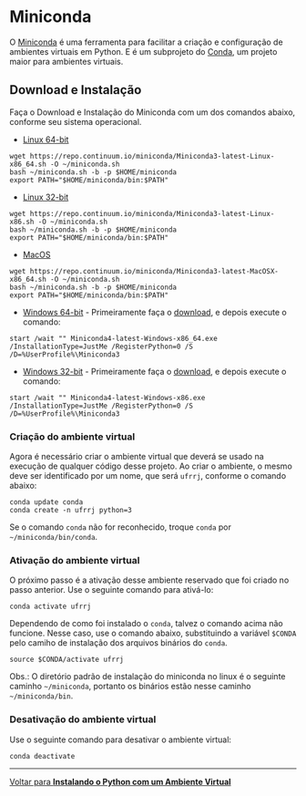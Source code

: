 # Miniconda

O [Miniconda](https://conda.io/miniconda.html) é uma ferramenta para facilitar a criação e configuração de ambientes virtuais em Python. E é um subprojeto do [Conda](https://conda.io/), um projeto maior para ambientes virtuais.

## Download e Instalação

Faça o Download e Instalação do Miniconda com um dos comandos abaixo, conforme seu sistema operacional.


* [Linux 64-bit](https://conda.io/docs/user-guide/install/linux.html)

```shell
wget https://repo.continuum.io/miniconda/Miniconda3-latest-Linux-x86_64.sh -O ~/miniconda.sh
bash ~/miniconda.sh -b -p $HOME/miniconda
export PATH="$HOME/miniconda/bin:$PATH"
```


* [Linux 32-bit](https://conda.io/docs/user-guide/install/linux.html)

```shell
wget https://repo.continuum.io/miniconda/Miniconda3-latest-Linux-x86.sh -O ~/miniconda.sh
bash ~/miniconda.sh -b -p $HOME/miniconda
export PATH="$HOME/miniconda/bin:$PATH"
```


* [MacOS](https://conda.io/docs/user-guide/install/macos.html)

```shell
wget https://repo.continuum.io/miniconda/Miniconda3-latest-MacOSX-x86_64.sh -O ~/miniconda.sh
bash ~/miniconda.sh -b -p $HOME/miniconda
export PATH="$HOME/miniconda/bin:$PATH"
```


* [Windows 64-bit](https://conda.io/docs/user-guide/install/windows.html) - Primeiramente faça o [download](https://repo.continuum.io/miniconda/Miniconda3-latest-Windows-x86_64.exe), e depois execute o comando:

```shell
start /wait "" Miniconda4-latest-Windows-x86_64.exe /InstallationType=JustMe /RegisterPython=0 /S /D=%UserProfile%\Miniconda3
```


* [Windows 32-bit](https://conda.io/docs/user-guide/install/windows.html) - Primeiramente faça o [download](https://repo.continuum.io/miniconda/Miniconda3-latest-Windows-x86.exe), e depois execute o comando:

```shell
start /wait "" Miniconda4-latest-Windows-x86.exe /InstallationType=JustMe /RegisterPython=0 /S /D=%UserProfile%\Miniconda3
```


### Criação do ambiente virtual

Agora é necessário criar o ambiente virtual que deverá se usado na execução de qualquer código desse projeto. Ao criar o ambiente, o mesmo deve ser identificado por um nome, que será `ufrrj`, conforme o comando abaixo:
```shell
conda update conda
conda create -n ufrrj python=3
```

Se o comando `conda` não for reconhecido, troque `conda` por `~/miniconda/bin/conda`.


### Ativação do ambiente virtual

O próximo passo é a ativação desse ambiente reservado que foi criado no passo anterior. Use o seguinte comando para ativá-lo:
```shell
conda activate ufrrj
```

Dependendo de como foi instalado o `conda`, talvez o comando acima não funcione. Nesse caso, use o comando abaixo, substituindo a variável `$CONDA` pelo camiho de instalação dos arquivos binários do `conda`.
```shell
source $CONDA/activate ufrrj
```

Obs.: O diretório padrão de instalação do miniconda no linux é o seguinte caminho `~/miniconda`, portanto os binários estão nesse caminho `~/miniconda/bin`.


### Desativação do ambiente virtual

Use o seguinte comando para desativar o ambiente virtual:
```shell
conda deactivate
```


---

[Voltar para __Instalando o Python com um Ambiente Virtual__](./config_env.md)